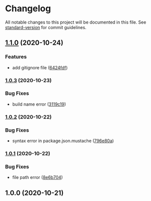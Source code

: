 # Changelog

All notable changes to this project will be documented in this file. See [standard-version](https://github.com/conventional-changelog/standard-version) for commit guidelines.

## [1.1.0](https://github.com/Val-istar-Guo/docker-container-template/compare/v1.0.3...v1.1.0) (2020-10-24)


### Features

* add gitignore file ([6424fdf](https://github.com/Val-istar-Guo/docker-container-template/commit/6424fdf3379684eb92aef4cab7023052af443afa))

### [1.0.3](https://github.com/Val-istar-Guo/docker-container-template/compare/v1.0.2...v1.0.3) (2020-10-23)


### Bug Fixes

* build name error ([3119c19](https://github.com/Val-istar-Guo/docker-container-template/commit/3119c190078ae38fc006ce475b941dbeaaf71961))

### [1.0.2](https://github.com/Val-istar-Guo/docker-container-template/compare/v1.0.1...v1.0.2) (2020-10-22)


### Bug Fixes

* syntax error in package.json.mustache ([796e80a](https://github.com/Val-istar-Guo/docker-container-template/commit/796e80a474ed0ca7b3d8213ab8931d8f0a7ea34c))

### [1.0.1](https://github.com/Val-istar-Guo/docker-container-template/compare/v1.0.0...v1.0.1) (2020-10-22)


### Bug Fixes

* file path error ([8e6b704](https://github.com/Val-istar-Guo/docker-container-template/commit/8e6b70486ab51deb4fa6dadff1db5504ec94058e))

## 1.0.0 (2020-10-21)
